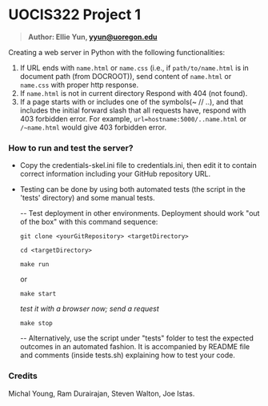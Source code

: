 # UOCIS322 Project 1 #
> **Author: Ellie Yun, yyun@uoregon.edu**

Creating a web server in Python with the following functionalities:
 1. If URL ends with `name.html` or `name.css` (i.e., if    `path/to/name.html` is in document path (from DOCROOT)), send content    of `name.html` or `name.css` with proper http response. 
 2. If `name.html` is not in current directory Respond with 404 (not found). 
 3. If a page starts with or includes one of the symbols(~ // ..),    and that includes the initial forward slash that all requests have,    respond with 403 forbidden error. For example,    `url=hostname:5000/..name.html` or `/~name.html` would give 403 forbidden error.

### How to run and test the server? ###
- Copy the credentials-skel.ini file to credentials.ini,
then edit it to contain correct information including your
GitHub repository URL. 
- Testing can be done by using both automated tests
(the script in the 'tests' directory) and some manual tests.

	-- Test deployment in other environments. Deployment should work "out of the box" with this command sequence:
  ```
  git clone <yourGitRepository> <targetDirectory>
  ```

  ```
  cd <targetDirectory>
  ```

  ```
  make run
  ```
  or
  ```
  make start
  ```

  *test it with a browser now; send a request*

  ```
  make stop
  ```

	-- Alternatively, use the script under "tests" folder to test the
expected outcomes in an automated fashion. It is accompanied by README file and comments (inside tests.sh)
explaining how to test your code.  

### Credits ###

Michal Young, Ram Durairajan, Steven Walton, Joe Istas.

